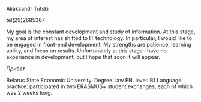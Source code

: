 Aliaksandr Tutski

tel(29)2685367

My goal is the constant development and study of information. At this stage, my area of interest has shifted to IT technology.
In particular, I would like to be engaged in front-end development. 
My strengths are patience, learning ability, and focus on results. Unfortunately at this stage I have no experience in development, but I hope that soon it will appear.

<!DOCTYPE html>
<html>
     <head>
         <meta charset="UTF-8">
          <title>Document</title>
      </head>
      <body>
          <p> <i>Привет </i></p>
       </body>
</html>

Belarus State Economic University. Degree: law
EN. level: B1
Language practice: participated in two ERASMUS+ student exchanges, each of which was 2 weeks long.
